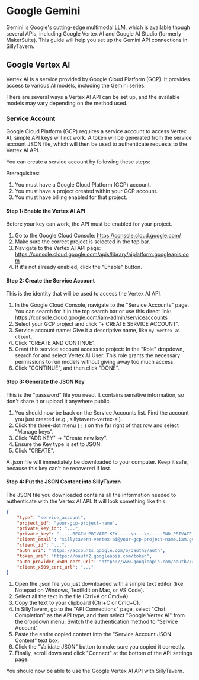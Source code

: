 # Google Gemini

Gemini is Google's cutting-edge multimodal LLM, which is available though several APIs, including Google Vertex AI and Google AI Studio (formerly MakerSuite). This guide will help you set up the Gemini API connections in SillyTavern.

## Google Vertex AI

Vertex AI is a service provided by Google Cloud Platform (GCP). It provides access to various AI models, including the Gemini series.

There are several ways a Vertex AI API can be set up, and the available models may vary depending on the method used.

### Service Account

Google Cloud Platform (GCP) requires a service account to access Vertex AI, simple API keys will not work. A token will be generated from the service account JSON file, which will then be used to authenticate requests to the Vertex AI API.

You can create a service account by following these steps:

Prerequisites:

1. You must have a Google Cloud Platform (GCP) account.
2. You must have a project created within your GCP account.
3. You must have billing enabled for that project.

#### Step 1: Enable the Vertex AI API

Before your key can work, the API must be enabled for your project.

1. Go to the Google Cloud Console: <https://console.cloud.google.com/>
2. Make sure the correct project is selected in the top bar.
3. Navigate to the Vertex AI API page: <https://console.cloud.google.com/apis/library/aiplatform.googleapis.com>
4. If it's not already enabled, click the "Enable" button.

#### Step 2: Create the Service Account

This is the identity that will be used to access the Vertex AI API.

1. In the Google Cloud Console, navigate to the "Service Accounts" page. You can search for it in the top search bar or use this direct link: <https://console.cloud.google.com/iam-admin/serviceaccounts>
2. Select your GCP project and click "+ CREATE SERVICE ACCOUNT".
3. Service account name: Give it a descriptive name, like `my-vertex-ai-client`.
4. Click "CREATE AND CONTINUE".
5. Grant this service account access to project: In the "Role" dropdown, search for and select Vertex AI User. This role grants the necessary permissions to run models without giving away too much access.
6. Click "CONTINUE", and then click "DONE".

#### Step 3: Generate the JSON Key

This is the "password" file you need. It contains sensitive information, so don't share it or upload it anywhere public.

1. You should now be back on the Service Accounts list. Find the account you just created (e.g., sillytavern-vertex-ai).
2. Click the three-dot menu (⋮) on the far right of that row and select "Manage keys".
3. Click "ADD KEY" -> "Create new key".
4. Ensure the Key type is set to JSON.
5. Click "CREATE".

A .json file will immediately be downloaded to your computer. Keep it safe, because this key can't be recovered if lost.

#### Step 4: Put the JSON Content into SillyTavern

The JSON file you downloaded contains all the information needed to authenticate with the Vertex AI API. It will look something like this:

```json
{
    "type": "service_account",
    "project_id": "your-gcp-project-name",
    "private_key_id": "...",
    "private_key": "-----BEGIN PRIVATE KEY-----\n...\n-----END PRIVATE KEY-----\n",
    "client_email": "sillytavern-vertex-ai@your-gcp-project-name.iam.gserviceaccount.com",
    "client_id": "...",
    "auth_uri": "https://accounts.google.com/o/oauth2/auth",
    "token_uri": "https://oauth2.googleapis.com/token",
    "auth_provider_x509_cert_url": "https://www.googleapis.com/oauth2/v1/certs",
    "client_x509_cert_url": "..."
}
```

1. Open the .json file you just downloaded with a simple text editor (like Notepad on Windows, TextEdit on Mac, or VS Code).
2. Select all the text in the file (Ctrl+A or Cmd+A).
3. Copy the text to your clipboard (Ctrl+C or Cmd+C).
4. In SillyTavern, go to the "API Connections" page, select "Chat Completion" as the API type, and then select "Google Vertex AI" from the dropdown menu. Switch the authentication method to "Service Account".
5. Paste the entire copied content into the "Service Account JSON Content" text box.
6. Click the "Validate JSON" button to make sure you copied it correctly.
7. Finally, scroll down and click "Connect" at the bottom of the API settings page.

You should now be able to use the Google Vertex AI API with SillyTavern.
